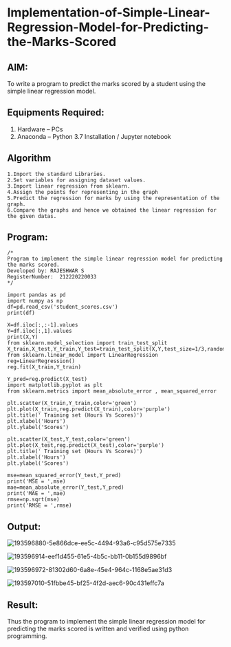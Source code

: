 # Implementation-of-Simple-Linear-Regression-Model-for-Predicting-the-Marks-Scored

## AIM:
To write a program to predict the marks scored by a student using the simple linear regression model.

## Equipments Required:
1. Hardware – PCs
2. Anaconda – Python 3.7 Installation / Jupyter notebook

## Algorithm    
```
1.Import the standard Libraries.
2.Set variables for assigning dataset values.
3.Import linear regression from sklearn.
4.Assign the points for representing in the graph
5.Predict the regression for marks by using the representation of the graph.
6.Compare the graphs and hence we obtained the linear regression for the given datas.
```

## Program:
```
/*
Program to implement the simple linear regression model for predicting the marks scored.
Developed by: RAJESHWAR S
RegisterNumber:  212220220033
*/
```
```
import pandas as pd
import numpy as np
df=pd.read_csv('student_scores.csv')
print(df)

X=df.iloc[:,:-1].values
Y=df.iloc[:,1].values
print(X,Y)
from sklearn.model_selection import train_test_split
X_train,X_test,Y_train,Y_test=train_test_split(X,Y,test_size=1/3,random_state=0)
from sklearn.linear_model import LinearRegression
reg=LinearRegression()
reg.fit(X_train,Y_train)

Y_pred=reg.predict(X_test)
import matplotlib.pyplot as plt
from sklearn.metrics import mean_absolute_error , mean_squared_error

plt.scatter(X_train,Y_train,color='green')
plt.plot(X_train,reg.predict(X_train),color='purple')
plt.title(' Training set (Hours Vs Scores)')
plt.xlabel('Hours')
plt.ylabel('Scores')

plt.scatter(X_test,Y_test,color='green')
plt.plot(X_test,reg.predict(X_test),color='purple')
plt.title(' Training set (Hours Vs Scores)')
plt.xlabel('Hours')
plt.ylabel('Scores')

mse=mean_squared_error(Y_test,Y_pred)
print('MSE = ',mse)
mae=mean_absolute_error(Y_test,Y_pred)
print('MAE = ',mae)
rmse=np.sqrt(mse)
print('RMSE = ',rmse)
```

## Output:
![193596880-5e866dce-ee5c-4494-93a6-c95d575e7335](https://user-images.githubusercontent.com/94170892/193614318-3db3e6dd-cac1-4308-9e46-aadee0dc41dc.png)

![193596914-eef1d455-61e5-4b5c-bb11-0b155d9896bf](https://user-images.githubusercontent.com/94170892/193614343-f22e4677-fc4d-4542-8dca-b03ab372ae49.png)

![193596972-81302d60-6a8e-45e4-964c-1168e5ae31d3](https://user-images.githubusercontent.com/94170892/193614384-9f3c3f64-e388-4f36-bc8f-2847b776bb36.png)

![193597010-51fbbe45-bf25-4f2d-aec6-90c431effc7a](https://user-images.githubusercontent.com/94170892/193614424-5e9bb6d7-ea59-409a-9880-b67492c420bd.png)


## Result:
Thus the program to implement the simple linear regression model for predicting the marks scored is written and verified using python programming.
